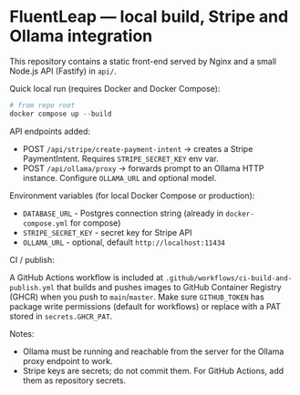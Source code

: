 # FluentLeap — local build, Stripe and Ollama integration

This repository contains a static front-end served by Nginx and a small Node.js API (Fastify) in `api/`.

Quick local run (requires Docker and Docker Compose):

```powershell
# from repo root
docker compose up --build
```

API endpoints added:

- POST `/api/stripe/create-payment-intent` -> creates a Stripe PaymentIntent. Requires `STRIPE_SECRET_KEY` env var.
- POST `/api/ollama/proxy` -> forwards prompt to an Ollama HTTP instance. Configure `OLLAMA_URL` and optional model.

Environment variables (for local Docker Compose or production):

- `DATABASE_URL` - Postgres connection string (already in `docker-compose.yml` for compose)
- `STRIPE_SECRET_KEY` - secret key for Stripe API
- `OLLAMA_URL` - optional, default `http://localhost:11434`

CI / publish:

A GitHub Actions workflow is included at `.github/workflows/ci-build-and-publish.yml` that builds and pushes images to GitHub Container Registry (GHCR) when you push to `main`/`master`. Make sure `GITHUB_TOKEN` has package write permissions (default for workflows) or replace with a PAT stored in `secrets.GHCR_PAT`.

Notes:

- Ollama must be running and reachable from the server for the Ollama proxy endpoint to work.
- Stripe keys are secrets; do not commit them. For GitHub Actions, add them as repository secrets.
